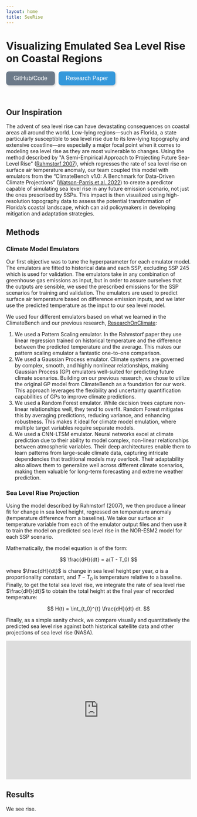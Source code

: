```yaml
---
layout: home
title: SeeRise
---
```


# Visualizing Emulated Sea Level Rise on Coastal Regions

<div style="display: flex; gap: 10px; align-items: center;">
    <a href="https://github.com/zoeludena/SeeRise" target="_blank">
        <button style="background-color: #6C7A89; color: white; border: none; padding: 10px 20px; 
                    border-radius: 8px; font-size: 16px; cursor: pointer; transition: 0.3s; 
                    box-shadow: 2px 2px 5px rgba(0, 0, 0, 0.2);"
                onmouseover="this.style.backgroundColor='#5A6978'; this.style.transform='scale(1.05)';" 
                onmouseout="this.style.backgroundColor='#6C7A89'; this.style.transform='scale(1)';"
                onmousedown="this.style.backgroundColor='#485563'; this.style.transform='scale(0.95)';"
                onmouseup="this.style.backgroundColor='#5A6978'; this.style.transform='scale(1.05)';">
            GitHub/Code
        </button>
    </a>

<a href="https://github.com/zoeludena/SeeRiseWebsite/blob/main/assets/SeeRise_Paper.pdf" target="_blank">
    <button style="background-color: #3498db; color: white; border: none; padding: 10px 20px; 
                border-radius: 8px; font-size: 16px; cursor: pointer; transition: 0.3s; 
                box-shadow: 2px 2px 5px rgba(0, 0, 0, 0.2);"
            onmouseover="this.style.backgroundColor='#2980b9'; this.style.transform='scale(1.05)';" 
            onmouseout="this.style.backgroundColor='#3498db'; this.style.transform='scale(1)';"
            onmousedown="this.style.backgroundColor='#1f669a'; this.style.transform='scale(0.95)';"
            onmouseup="this.style.backgroundColor='#2980b9'; this.style.transform='scale(1.05)';">
        Research Paper
    </button>
</a>
</div>

<p><br></p>

## Our Inspiration

The advent of sea level rise can have devastating consequences on coastal areas all around the world.  Low-lying regions—such as Florida, a state particularly susceptible to sea level rise due to its low-lying topography and extensive coastline—are especially a major focal point when it comes to modeling sea level rise as they are most vulnerable to changes. Using the method described by "A Semi-Empirical Approach to Projecting Future Sea-Level Rise" ([Rahmstorf 2007](https://www.pik-potsdam.de/~stefan/Publications/Nature/rahmstorf_science_2007.pdf)), which regresses the rate of sea level rise on surface air temperature anomaly, our team coupled this model with emulators from the “ClimateBench v1.0: A Benchmark for Data-Driven Climate Projections” ([Watson-Parris et al. 2022](https://agupubs.onlinelibrary.wiley.com/doi/10.1029/2021MS002954)) to create a predictor capable of simulating sea level rise in any future emission scenario, not just the ones prescribed by SSPs. This impact is then visualized using high-resolution topography data to assess the potential transformation of Florida’s coastal landscape, which can aid policymakers in developing mitigation and adaptation strategies.

## Methods

### Climate Model Emulators

Our first objective was to tune the hyperparameter for each emulator model. The emulators are fitted to historical data and each SSP, excluding SSP 245 which is used for validation. The emulators take in any combination of greenhouse gas emissions as input, but in order to assure ourselves that the outputs are sensible, we used the prescribed emissions for the SSP scenarios for training and validation. The emulators are used to predict surface air temperature based on difference emission inputs, and we later use the predicted temperature as the input to our sea level model.

We used four different emulators based on what we learned in the ClimateBench and our previous research, [ResearchOnClimate](https://github.com/zoeludena/ResearchOnClimate/blob/main/Utilizing_Emulators_to_Explore_the_Climate_Model_Parameter_Space.pdf):

1. We used a Pattern Scaling emulator. In the Rahmstorf paper they use linear regression trained on historical temperature and the difference between the predicted temperature and the average. This makes our pattern scaling emulator a fantastic one-to-one comparison.
2. We used a Gaussian Process emulator. Climate systems are governed by complex, smooth, and highly nonlinear relationships, making Gaussian Process (GP) emulators well-suited for predicting future climate scenarios. Building on our previous research, we chose to utilize the original GP model from ClimateBench as a foundation for our work. This approach leverages the flexibility and uncertainty quantification capabilities of GPs to improve climate predictions.
3. We used a Random Forest emulator. While decision trees capture non-linear relationships well, they tend to overfit. Random Forest mitigates this by averaging predictions, reducing variance, and enhancing robustness. This makes it ideal for climate model emulation, where multiple target variables require separate models.
4. We used a CNN-LTSM emulator. Neural networks excel at climate prediction due to their ability to model complex, non-linear relationships between atmospheric variables. Their deep architectures enable them to learn patterns from large-scale climate data, capturing intricate dependencies that traditional models may overlook. Their adaptability also allows them to generalize well across different climate scenarios, making them valuable for long-term forecasting and extreme weather prediction.

### Sea Level Rise Projection

Using the model described by Rahmstorf (2007), we then produce a linear fit for change in sea level height, regressed on temperature anomaly (temperature difference from a baseline). We take our surface air temperature variable from each of the emulator output files and then use it to train the model on predicted sea level rise in the NOR-ESM2 model for each SSP scenario.

Mathematically, the model equation is of the form:

$$
\frac{dH}{dt} = a(T - T_0)
$$

where  $\frac{dH}{dt}$ is change in sea level height per year, $a$ is a proportionality constant, and $T - T_0$ is temperature relative to a baseline. Finally, to get the total sea level rise, we integrate the rate of sea level rise $\frac{dH}{dt}$ to obtain the total height at the final year of recorded temperature:

$$
H(t) = \int_{t_0}^{t} \frac{dH}{dt} dt.
$$

Finally, as a simple sanity check, we compare visually and quantitatively the predicted sea level rise against both historical satellite data and other projections of sea level rise (NASA).

<iframe src="https://zoeludena.github.io/SeeRiseWebsite/assets/figures/ssp245_projection.html" width="100%" style="aspect-ratio: 4 / 3; border: 0;"></iframe>

## Results

We see rise.

<script type="text/javascript" async 
  src="https://polyfill.io/v3/polyfill.min.js?features=es6"></script>
<script type="text/javascript" async 
  id="MathJax-script" 
  src="https://cdn.jsdelivr.net/npm/mathjax@3/es5/tex-mml-chtml.js">
</script>
<script>
  window.MathJax = {
    tex: {
      inlineMath: [['$', '$'], ['\\(', '\\)']],
      displayMath: [['$$', '$$'], ['\\[', '\\]']]
    },
    svg: {
      fontCache: 'global'
    }
  };
</script>
